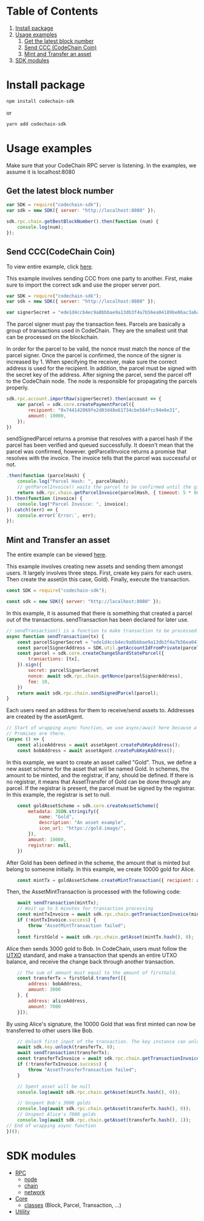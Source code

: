 # Table of Contents

1. [Install package](#install-package)
1. [Usage examples](#usage-examples)
   1. [Get the latest block number](#get-the-latest-block-number)
   1. [Send CCC (CodeChain Coin)](#send-ccc-codechain-coin-)
   1. [Mint and Transfer an asset](#mint-and-transfer-an-asset)
1. [SDK modules](#sdk-modules)

# Install package

```sh
npm install codechain-sdk
```
or
```sh
yarn add codechain-sdk
```

# Usage examples
Make sure that your CodeChain RPC server is listening. In the examples, we assume it is localhost:8080

## Get the latest block number

```javascript
var SDK = require("codechain-sdk");
var sdk = new SDK({ server: "http://localhost:8080" });

sdk.rpc.chain.getBestBlockNumber().then(function (num) {
    console.log(num);
});
```

## Send CCC(CodeChain Coin)

To view entire example, click [here](https://github.com/CodeChain-io/codechain-sdk-js/blob/master/examples/payment.js).

This example involves sending CCC from one party to another.
First, make sure to import the correct sdk and use the proper server port.
```javascript
var SDK = require("codechain-sdk");
var sdk = new SDK({ server: "http://localhost:8080" });

var signerSecret = "ede1d4ccb4ec9a8bbbae9a13db3f4a7b56ea04189be86ac3a6a439d9a0a1addd"
```
The parcel signer must pay the transaction fees. Parcels are basically a group of transactions used in CodeChain. They are the smallest unit that can be processed on the blockchain.

In order for the parcel to be valid, the nonce must match the nonce of the parcel signer. Once the parcel is confirmed, the nonce of the signer is increased by 1. When specifying the receiver, make sure the correct address is used for the recipient. In addition, the parcel must be signed with the secret key of the address. After signing the parcel, send the parcel off to the CodeChain node. The node is responsible for propagating the parcels properly.
```javascript
sdk.rpc.account.importRaw(signerSecret).then(account => {
    var parcel = sdk.core.createPaymentParcel({
        recipient: "0x744142069fe2d03d48e61734cbe564fcc94e6e31",
        amount: 10000,
    });
})
```
sendSignedParcel returns a promise that resolves with a parcel hash if the parcel has been verified and queued successfully. It doesn't mean that the parcel was confirmed, however. getParcelInvoice returns a promise that resolves with the invoice. The invoice tells that the parcel was successful or not.
```javascript
.then(function (parcelHash) {
    console.log("Parcel Hash: ", parcelHash);
    // getParcelInvoice() waits the parcel to be confirmed until the given timeout(5 minutes).
    return sdk.rpc.chain.getParcelInvoice(parcelHash, { timeout: 5 * 60 * 1000 });
}).then(function (invoice) {
    console.log("Parcel Invoice: ", invoice);
}).catch((err) => {
    console.error(`Error:`, err);
});
```

## Mint and Transfer an asset

The entire example can be viewed [here](https://github.com/CodeChain-io/codechain-sdk-js/blob/master/examples/mint-and-transfer.js).

This example involves creating new assets and sending them amongst users. It largely involves three steps. First, create key pairs for each users. Then create the asset(in this case, Gold). Finally, execute the transaction.

```javascript
const SDK = require("codechain-sdk");

const sdk = new SDK({ server: "http://localhost:8080" });
```
In this example, it is assumed that there is something that created a parcel out of the transactions. sendTransaction has been declared for later use.

```javascript
// sendTransaction() is a function to make transaction to be processed.
async function sendTransaction(tx) {
    const parcelSignerSecret = "ede1d4ccb4ec9a8bbbae9a13db3f4a7b56ea04189be86ac3a6a439d9a0a1addd";
    const parcelSignerAddress = SDK.util.getAccountIdFromPrivate(parcelSignerSecret);
    const parcel = sdk.core.createChangeShardStateParcel({
        transactions: [tx],
    }).sign({
        secret: parcelSignerSecret
        nonce: await sdk.rpc.chain.getNonce(parcelSignerAddress),
        fee: 10,
    })
    return await sdk.rpc.chain.sendSignedParcel(parcel);
}
```
Each users need an address for them to receive/send assets to. Addresses are created by the assetAgent.
```javascript
// Start of wrapping async function, we use async/await here because a lot of
// Promises are there.
(async () => {
    const aliceAddress = await assetAgent.createPubKeyAddress();
    const bobAddress = await assetAgent.createPubKeyAddress();
```
In this example, we want to create an asset called "Gold". Thus, we define a new asset scheme for the asset that will be named Gold. In schemes, the amount to be minted, and the registrar, if any, should be defined. If there is no registrar, it means that AssetTransfer of Gold can be done through any parcel. If the registrar is present, the parcel must be signed by the registrar. In this example, the registrar is set to null.

```javascript
    const goldAssetScheme = sdk.core.createAssetScheme({
        metadata: JSON.stringify({
            name: "Gold",
            description: "An asset example",
            icon_url: "https://gold.image/",
        }),
        amount: 10000,
        registrar: null,
    })
```
After Gold has been defined in the scheme, the amount that is minted but belong to someone initially. In this example, we create 10000 gold for Alice.
```javascript
    const mintTx = goldAssetScheme.createMintTransaction({ recipient: aliceAddress });
```
Then, the AssetMintTransaction is processed with the following code:
```javascript
    await sendTransaction(mintTx);
    // Wait up to 5 minutes for transaction processing
    const mintTxInvoice = await sdk.rpc.chain.getTransactionInvoice(mintTx.hash(), { timeout: 5 * 60 * 1000 });
    if (!mintTxInvoice.success) {
        throw "AssetMintTransaction failed";
    }
    const firstGold = await sdk.rpc.chain.getAsset(mintTx.hash(), 0);
```
Alice then sends 3000 gold to Bob. In CodeChain, users must follow the [UTXO](https://codechain.readthedocs.io/en/latest/what-is-codechain.html#what-is-utxo) standard, and make a transaction that spends an entire UTXO balance, and receive the change back through another transaction.
```javascript
    // The sum of amount must equal to the amount of firstGold.
    const transferTx = firstGold.transfer([{
        address: bobAddress,
        amount: 3000
    }, {
        address: aliceAddress,
        amount: 7000
    }]);
```
By using Alice's signature, the 10000 Gold that was first minted can now be transferred to other users like Bob.
```javascript
    // Unlock first input of the transaction. The key instance can unlock because the Alice's key is created by it.
    await sdk.key.unlock(transferTx, 0);
    await sendTransaction(transferTx);
    const transferTxInvoice = await sdk.rpc.chain.getTransactionInvoice(transferTx.hash(), { timeout: 5 * 60 * 1000 });
    if (!transferTxInvoice.success) {
        throw "AssetTransferTransaction failed";
    }

    // Spent asset will be null
    console.log(await sdk.rpc.chain.getAsset(mintTx.hash(), 0));

    // Unspent Bob's 3000 golds
    console.log(await sdk.rpc.chain.getAsset(transferTx.hash(), 0));
    // Unspent Alice's 7000 golds
    console.log(await sdk.rpc.chain.getAsset(transferTx.hash(), 1));
// End of wrapping async function
})();
```

# SDK modules

 * [RPC](classes/rpc.html)
   * [node](classes/noderpc.html)
   * [chain](classes/chainrpc.html)
   * [network](classes/networkrpc.html)
 * [Core](classes/core.html)
   * [classes](classes/core.html#classes-1) (Block, Parcel, Transaction, ...)
 * [Utility](classes/sdk.html#util)